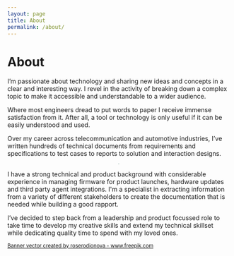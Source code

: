 ```yaml
---
layout: page
title: About
permalink: /about/
---
```


# About

I’m passionate about technology and sharing new ideas and concepts in a clear and interesting way. I revel in the activity of breaking down a complex topic to make it accessible and understandable to a wider audience. 

Where most engineers dread to put words to paper I receive immense satisfaction from it. After all, a tool or technology is only useful if it can be easily understood and used. 

Over my career across telecommunication and automotive industries, I’ve written hundreds of technical documents from requirements and specifications to test cases to reports to solution and interaction designs. 

<p align="center">
	<img src="/assets/238.jpg" style="zoom:10%;"/>
</p>

I have a strong technical and product background with considerable experience in managing firmware for product launches, hardware updates and third party agent integrations. I'm a specialist in extracting information from a variety of different stakeholders to create the documentation that is needed while building a good rapport.

I’ve decided to step back from a leadership and product focussed role to take time to develop my creative skills and extend my technical skillset while dedicating quality time to spend with my loved ones.

<sub><a href="https://www.freepik.com/vectors/banner">Banner vector created by roserodionova - www.freepik.com</a></sub>



